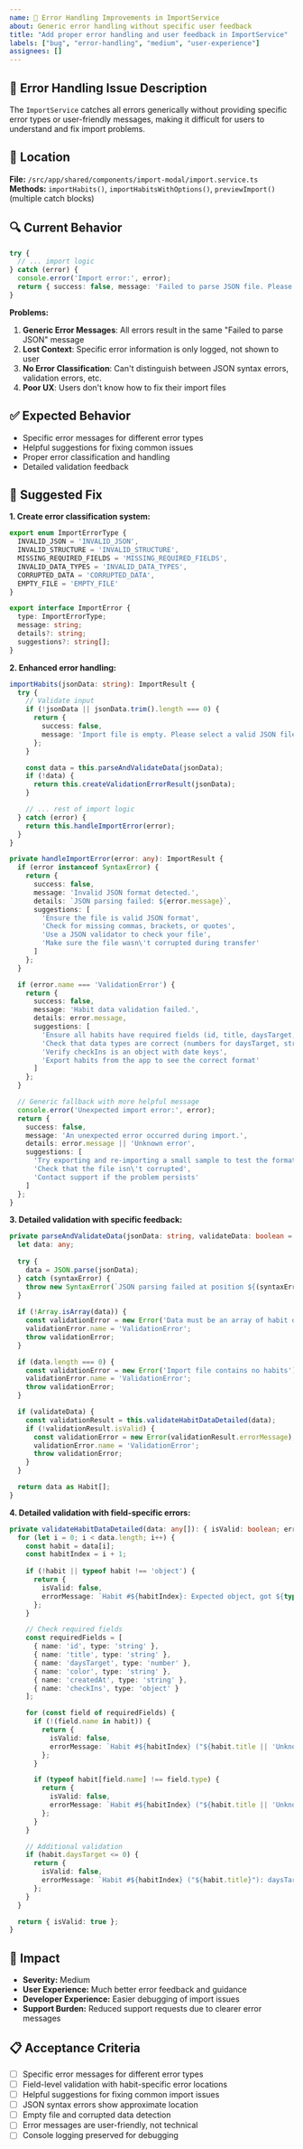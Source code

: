 ```yaml
---
name: 🚨 Error Handling Improvements in ImportService
about: Generic error handling without specific user feedback
title: "Add proper error handling and user feedback in ImportService"
labels: ["bug", "error-handling", "medium", "user-experience"]
assignees: []
---
```


## 🚨 Error Handling Issue Description

The `ImportService` catches all errors generically without providing specific error types or user-friendly messages, making it difficult for users to understand and fix import problems.

## 📍 Location

**File:** `/src/app/shared/components/import-modal/import.service.ts`
**Methods:** `importHabits()`, `importHabitsWithOptions()`, `previewImport()` (multiple catch blocks)

## 🔍 Current Behavior

```typescript
try {
  // ... import logic
} catch (error) {
  console.error('Import error:', error);
  return { success: false, message: 'Failed to parse JSON file. Please check the file format.' };
}
```

**Problems:**
1. **Generic Error Messages**: All errors result in the same "Failed to parse JSON" message
2. **Lost Context**: Specific error information is only logged, not shown to user
3. **No Error Classification**: Can't distinguish between JSON syntax errors, validation errors, etc.
4. **Poor UX**: Users don't know how to fix their import files

## ✅ Expected Behavior

- Specific error messages for different error types
- Helpful suggestions for fixing common issues
- Proper error classification and handling
- Detailed validation feedback

## 🔧 Suggested Fix

**1. Create error classification system:**

```typescript
export enum ImportErrorType {
  INVALID_JSON = 'INVALID_JSON',
  INVALID_STRUCTURE = 'INVALID_STRUCTURE',
  MISSING_REQUIRED_FIELDS = 'MISSING_REQUIRED_FIELDS',
  INVALID_DATA_TYPES = 'INVALID_DATA_TYPES',
  CORRUPTED_DATA = 'CORRUPTED_DATA',
  EMPTY_FILE = 'EMPTY_FILE'
}

export interface ImportError {
  type: ImportErrorType;
  message: string;
  details?: string;
  suggestions?: string[];
}
```

**2. Enhanced error handling:**

```typescript
importHabits(jsonData: string): ImportResult {
  try {
    // Validate input
    if (!jsonData || jsonData.trim().length === 0) {
      return {
        success: false,
        message: 'Import file is empty. Please select a valid JSON file with habit data.'
      };
    }

    const data = this.parseAndValidateData(jsonData);
    if (!data) {
      return this.createValidationErrorResult(jsonData);
    }

    // ... rest of import logic
  } catch (error) {
    return this.handleImportError(error);
  }
}

private handleImportError(error: any): ImportResult {
  if (error instanceof SyntaxError) {
    return {
      success: false,
      message: 'Invalid JSON format detected.',
      details: `JSON parsing failed: ${error.message}`,
      suggestions: [
        'Ensure the file is valid JSON format',
        'Check for missing commas, brackets, or quotes',
        'Use a JSON validator to check your file',
        'Make sure the file wasn\'t corrupted during transfer'
      ]
    };
  }

  if (error.name === 'ValidationError') {
    return {
      success: false,
      message: 'Habit data validation failed.',
      details: error.message,
      suggestions: [
        'Ensure all habits have required fields (id, title, daysTarget, etc.)',
        'Check that data types are correct (numbers for daysTarget, strings for title)',
        'Verify checkIns is an object with date keys',
        'Export habits from the app to see the correct format'
      ]
    };
  }

  // Generic fallback with more helpful message
  console.error('Unexpected import error:', error);
  return {
    success: false,
    message: 'An unexpected error occurred during import.',
    details: error.message || 'Unknown error',
    suggestions: [
      'Try exporting and re-importing a small sample to test the format',
      'Check that the file isn\'t corrupted',
      'Contact support if the problem persists'
    ]
  };
}
```

**3. Detailed validation with specific feedback:**

```typescript
private parseAndValidateData(jsonData: string, validateData: boolean = true): Habit[] | null {
  let data: any;
  
  try {
    data = JSON.parse(jsonData);
  } catch (syntaxError) {
    throw new SyntaxError(`JSON parsing failed at position ${(syntaxError as any).position || 'unknown'}: ${syntaxError.message}`);
  }
  
  if (!Array.isArray(data)) {
    const validationError = new Error('Data must be an array of habit objects');
    validationError.name = 'ValidationError';
    throw validationError;
  }

  if (data.length === 0) {
    const validationError = new Error('Import file contains no habits');
    validationError.name = 'ValidationError';
    throw validationError;
  }

  if (validateData) {
    const validationResult = this.validateHabitDataDetailed(data);
    if (!validationResult.isValid) {
      const validationError = new Error(validationResult.errorMessage);
      validationError.name = 'ValidationError';
      throw validationError;
    }
  }

  return data as Habit[];
}
```

**4. Detailed validation with field-specific errors:**

```typescript
private validateHabitDataDetailed(data: any[]): { isValid: boolean; errorMessage?: string } {
  for (let i = 0; i < data.length; i++) {
    const habit = data[i];
    const habitIndex = i + 1;
    
    if (!habit || typeof habit !== 'object') {
      return {
        isValid: false,
        errorMessage: `Habit #${habitIndex}: Expected object, got ${typeof habit}`
      };
    }

    // Check required fields
    const requiredFields = [
      { name: 'id', type: 'string' },
      { name: 'title', type: 'string' },
      { name: 'daysTarget', type: 'number' },
      { name: 'color', type: 'string' },
      { name: 'createdAt', type: 'string' },
      { name: 'checkIns', type: 'object' }
    ];

    for (const field of requiredFields) {
      if (!(field.name in habit)) {
        return {
          isValid: false,
          errorMessage: `Habit #${habitIndex} ("${habit.title || 'Unknown'}"): Missing required field "${field.name}"`
        };
      }

      if (typeof habit[field.name] !== field.type) {
        return {
          isValid: false,
          errorMessage: `Habit #${habitIndex} ("${habit.title || 'Unknown'}"): Field "${field.name}" should be ${field.type}, got ${typeof habit[field.name]}`
        };
      }
    }

    // Additional validation
    if (habit.daysTarget <= 0) {
      return {
        isValid: false,
        errorMessage: `Habit #${habitIndex} ("${habit.title}"): daysTarget must be greater than 0`
      };
    }
  }

  return { isValid: true };
}
```

## 🚨 Impact

- **Severity:** Medium
- **User Experience:** Much better error feedback and guidance
- **Developer Experience:** Easier debugging of import issues
- **Support Burden:** Reduced support requests due to clearer error messages

## 📋 Acceptance Criteria

- [ ] Specific error messages for different error types
- [ ] Field-level validation with habit-specific error locations
- [ ] Helpful suggestions for fixing common import issues
- [ ] JSON syntax errors show approximate location
- [ ] Empty file and corrupted data detection
- [ ] Error messages are user-friendly, not technical
- [ ] Console logging preserved for debugging